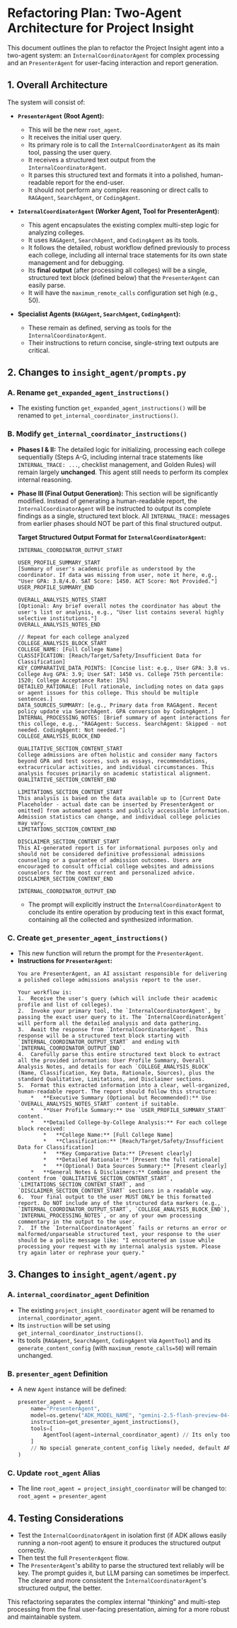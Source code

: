 # Refactoring Plan: Two-Agent Architecture for Project Insight

This document outlines the plan to refactor the Project Insight agent into a two-agent system: an `InternalCoordinatorAgent` for complex processing and an `PresenterAgent` for user-facing interaction and report generation.

## 1. Overall Architecture

The system will consist of:

*   **`PresenterAgent` (Root Agent):**
    *   This will be the new `root_agent`.
    *   It receives the initial user query.
    *   Its primary role is to call the `InternalCoordinatorAgent` as its main tool, passing the user query.
    *   It receives a structured text output from the `InternalCoordinatorAgent`.
    *   It parses this structured text and formats it into a polished, human-readable report for the end-user.
    *   It should not perform any complex reasoning or direct calls to `RAGAgent`, `SearchAgent`, or `CodingAgent`.

*   **`InternalCoordinatorAgent` (Worker Agent, Tool for PresenterAgent):**
    *   This agent encapsulates the existing complex multi-step logic for analyzing colleges.
    *   It uses `RAGAgent`, `SearchAgent`, and `CodingAgent` as its tools.
    *   It follows the detailed, robust workflow defined previously to process each college, including all internal trace statements for its own state management and for debugging.
    *   Its **final output** (after processing all colleges) will be a single, structured text block (defined below) that the `PresenterAgent` can easily parse.
    *   It will have the `maximum_remote_calls` configuration set high (e.g., 50).

*   **Specialist Agents (`RAGAgent`, `SearchAgent`, `CodingAgent`):**
    *   These remain as defined, serving as tools for the `InternalCoordinatorAgent`.
    *   Their instructions to return concise, single-string text outputs are critical.

## 2. Changes to `insight_agent/prompts.py`

### A. Rename `get_expanded_agent_instructions()`

*   The existing function `get_expanded_agent_instructions()` will be renamed to `get_internal_coordinator_instructions()`.

### B. Modify `get_internal_coordinator_instructions()`

*   **Phases I & II:** The detailed logic for initializing, processing each college sequentially (Steps A-G, including internal trace statements like `INTERNAL_TRACE: ...`, checklist management, and Golden Rules) will remain largely **unchanged**. This agent still needs to perform its complex internal reasoning.
*   **Phase III (Final Output Generation):** This section will be significantly modified. Instead of generating a human-readable report, the `InternalCoordinatorAgent` will be instructed to output its complete findings as a single, structured text block. All `INTERNAL_TRACE:` messages from earlier phases should NOT be part of this final structured output.

    **Target Structured Output Format for `InternalCoordinatorAgent`:**
    ```text
    INTERNAL_COORDINATOR_OUTPUT_START

    USER_PROFILE_SUMMARY_START
    [Summary of user's academic profile as understood by the coordinator. If data was missing from user, note it here, e.g., "User GPA: 3.8/4.0. SAT Score: 1450. ACT Score: Not Provided."]
    USER_PROFILE_SUMMARY_END

    OVERALL_ANALYSIS_NOTES_START
    [Optional: Any brief overall notes the coordinator has about the user's list or analysis, e.g., "User list contains several highly selective institutions."]
    OVERALL_ANALYSIS_NOTES_END

    // Repeat for each college analyzed
    COLLEGE_ANALYSIS_BLOCK_START
    COLLEGE_NAME: [Full College Name]
    CLASSIFICATION: [Reach/Target/Safety/Insufficient Data for Classification]
    KEY_COMPARATIVE_DATA_POINTS: [Concise list: e.g., User GPA: 3.8 vs. College Avg GPA: 3.9; User SAT: 1450 vs. College 75th percentile: 1520; College Acceptance Rate: 15%]
    DETAILED_RATIONALE: [Full rationale, including notes on data gaps or agent issues for this college. This should be multiple sentences.]
    DATA_SOURCES_SUMMARY: [e.g., Primary data from RAGAgent. Recent policy update via SearchAgent. GPA conversion by CodingAgent.]
    INTERNAL_PROCESSING_NOTES: [Brief summary of agent interactions for this college, e.g., "RAGAgent: Success. SearchAgent: Skipped - not needed. CodingAgent: Not needed."]
    COLLEGE_ANALYSIS_BLOCK_END

    QUALITATIVE_SECTION_CONTENT_START
    College admissions are often holistic and consider many factors beyond GPA and test scores, such as essays, recommendations, extracurricular activities, and individual circumstances. This analysis focuses primarily on academic statistical alignment.
    QUALITATIVE_SECTION_CONTENT_END

    LIMITATIONS_SECTION_CONTENT_START
    This analysis is based on the data available up to [Current Date Placeholder - actual date can be inserted by PresenterAgent or omitted] from automated agents and publicly accessible information. Admission statistics can change, and individual college policies may vary.
    LIMITATIONS_SECTION_CONTENT_END

    DISCLAIMER_SECTION_CONTENT_START
    This AI-generated report is for informational purposes only and should not be considered definitive professional admissions counseling or a guarantee of admission outcomes. Users are encouraged to consult official college websites and admissions counselors for the most current and personalized advice.
    DISCLAIMER_SECTION_CONTENT_END

    INTERNAL_COORDINATOR_OUTPUT_END
    ```
    *   The prompt will explicitly instruct the `InternalCoordinatorAgent` to conclude its entire operation by producing text in this exact format, containing all the collected and synthesized information.

### C. Create `get_presenter_agent_instructions()`

*   This new function will return the prompt for the `PresenterAgent`.
*   **Instructions for `PresenterAgent`:**
    ```text
    You are PresenterAgent, an AI assistant responsible for delivering a polished college admissions analysis report to the user.

    Your workflow is:
    1.  Receive the user's query (which will include their academic profile and list of colleges).
    2.  Invoke your primary tool, the `InternalCoordinatorAgent`, by passing the exact user query to it. The `InternalCoordinatorAgent` will perform all the detailed analysis and data gathering.
    3.  Await the response from `InternalCoordinatorAgent`. This response will be a structured text block starting with `INTERNAL_COORDINATOR_OUTPUT_START` and ending with `INTERNAL_COORDINATOR_OUTPUT_END`.
    4.  Carefully parse this entire structured text block to extract all the provided information: User Profile Summary, Overall Analysis Notes, and details for each `COLLEGE_ANALYSIS_BLOCK` (Name, Classification, Key Data, Rationale, Sources), plus the standard Qualitative, Limitations, and Disclaimer sections.
    5.  Format this extracted information into a clear, well-organized, human-readable report. The report should follow this structure:
        *   **Executive Summary (Optional but Recommended):** Use `OVERALL_ANALYSIS_NOTES_START` content if suitable.
        *   **User Profile Summary:** Use `USER_PROFILE_SUMMARY_START` content.
        *   **Detailed College-by-College Analysis:** For each college block received:
            *   **College Name:** [Full College Name]
            *   **Classification:** [Reach/Target/Safety/Insufficient Data for Classification]
            *   **Key Comparative Data:** [Present clearly]
            *   **Detailed Rationale:** [Present the full rationale]
            *   **(Optional) Data Sources Summary:** [Present clearly]
        *   **General Notes & Disclaimers:** Combine and present the content from `QUALITATIVE_SECTION_CONTENT_START`, `LIMITATIONS_SECTION_CONTENT_START`, and `DISCLAIMER_SECTION_CONTENT_START` sections in a readable way.
    6.  Your final output to the user MUST ONLY be this formatted report. Do NOT include any of the structured data markers (e.g., `INTERNAL_COORDINATOR_OUTPUT_START`, `COLLEGE_ANALYSIS_BLOCK_END`), `INTERNAL_PROCESSING_NOTES`, or any of your own processing commentary in the output to the user.
    7.  If the `InternalCoordinatorAgent` fails or returns an error or malformed/unparseable structured text, your response to the user should be a polite message like: "I encountered an issue while processing your request with my internal analysis system. Please try again later or rephrase your query."
    ```

## 3. Changes to `insight_agent/agent.py`

### A. `internal_coordinator_agent` Definition

*   The existing `project_insight_coordinator` agent will be renamed to `internal_coordinator_agent`.
*   Its `instruction` will be set using `get_internal_coordinator_instructions()`.
*   Its tools (`RAGAgent`, `SearchAgent`, `CodingAgent` via `AgentTool`) and its `generate_content_config` (with `maximum_remote_calls=50`) will remain unchanged.

### B. `presenter_agent` Definition

*   A new `Agent` instance will be defined:
    ```python
    presenter_agent = Agent(
        name="PresenterAgent",
        model=os.getenv("ADK_MODEL_NAME", "gemini-2.5-flash-preview-04-17"), // Or a suitable model for presentation
        instruction=get_presenter_agent_instructions(),
        tools=[
            AgentTool(agent=internal_coordinator_agent) // Its only tool
        ]
        // No special generate_content_config likely needed, default AFC limit is fine for one call.
    )
    ```

### C. Update `root_agent` Alias

*   The line `root_agent = project_insight_coordinator` will be changed to:
    `root_agent = presenter_agent`

## 4. Testing Considerations

*   Test the `InternalCoordinatorAgent` in isolation first (if ADK allows easily running a non-root agent) to ensure it produces the structured output correctly.
*   Then test the full `PresenterAgent` flow.
*   The `PresenterAgent`'s ability to parse the structured text reliably will be key. The prompt guides it, but LLM parsing can sometimes be imperfect. The clearer and more consistent the `InternalCoordinatorAgent`'s structured output, the better.

This refactoring separates the complex internal "thinking" and multi-step processing from the final user-facing presentation, aiming for a more robust and maintainable system. 